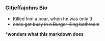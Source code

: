 ### Gitjeffajohns Bio

- Killed him a bear, when he was only 3
- ~~once got busy in a Burger King bathroom~~

***wonders what this markdown does**
